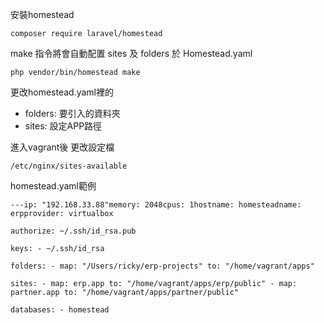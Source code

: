 安裝homestead
```
composer require laravel/homestead
```
make 指令將會自動配置 sites 及 folders 於 Homestead.yaml
```
php vendor/bin/homestead make
```

更改homestead.yaml裡的
- folders: 要引入的資料夾
- sites: 設定APP路徑


進入vagrant後
更改設定檔
```
/etc/nginx/sites-available
```


homestead.yaml範例
```
---ip: "192.168.33.88"memory: 2048cpus: 1hostname: homesteadname: erpprovider: virtualbox

authorize: ~/.ssh/id_rsa.pub

keys: - ~/.ssh/id_rsa

folders: - map: "/Users/ricky/erp-projects" to: "/home/vagrant/apps"

sites: - map: erp.app to: "/home/vagrant/apps/erp/public" - map: partner.app to: "/home/vagrant/apps/partner/public"

databases: - homestead
```